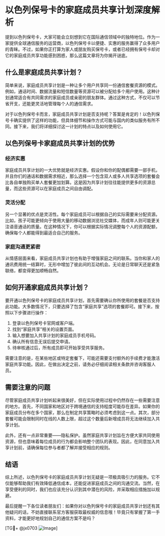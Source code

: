 # 以色列保号卡的家庭成员共享计划深度解析

提到以色列保号卡，大家可能会立刻想到它在国际通信领域中的独特地位。作为一家提供全球通信服务的运营商，以色列保号卡以便捷、实惠的服务赢得了众多用户的青睐。不过，如果你正打算为家人或朋友购买保号卡，或者已经拥有保号卡却对它的家庭成员共享功能感到困惑，那么这篇文章将为你揭开谜底。

## 什么是家庭成员共享计划？

简单来说，家庭成员共享计划是一种让多个用户共享同一份通信套餐资源的模式。例如，通话时间、数据流量和短信数量等资源可以被分配给多个用户使用。这种计划通常适合有共同需求的家庭成员或亲密的朋友群体。通过这种方式，不仅可以节省开支，还能更灵活地管理每个人的通信需求。

对于以色列保号卡而言，家庭成员共享计划是否支持呢？答案是肯定的！以色列保号卡确实提供了这样的功能，但具体细节和操作方式可能与国内的类似服务有所不同。接下来，我们将详细探讨这一计划的特点以及如何使用它。

## 以色列保号卡家庭成员共享计划的优势

### 经济实惠
家庭成员共享计划的一大优势就是经济实惠。假设你和你的配偶都需要一部手机，并且你们的通话和数据需求相近，那么选择一个包含双人或多人共享选项的套餐会比各自单独购买单人套餐更加划算。这是因为共享计划往往能提供更多的资源总量，而这些资源可以在家庭成员之间自由调配。

### 灵活分配
另一个显著的优点是灵活性。每个家庭成员可以根据自己的实际需要来分配资源。比如，孩子可能更倾向于使用大量的移动数据浏览社交媒体，而成年人则可能更关注语音通话的质量。在这种情况下，你可以根据实际情况调整每个人的资源配额，确保每个人都能得到最适合自己的服务。

### 家庭沟通更紧密
从情感层面来看，家庭成员共享计划也有助于增强家庭之间的联系。当你和家人的通讯费用统一结算时，无形中增加了彼此间的互动机会。无论是日常聊天还是紧急联络，都变得更加顺畅自然。

## 如何开通家庭成员共享计划？

要开通以色列保号卡的家庭成员共享计划，首先需要确认你所使用的套餐是否支持此功能。大多数情况下，只要选择了包含“家庭共享”选项的套餐即可。接下来，按照以下步骤进行操作：

1. 登录以色列保号卡官网或客户端。
2. 找到“家庭共享”相关的设置页面。
3. 输入想要加入共享计划的家庭成员手机号码。
4. 确认所有信息无误后提交申请。
5. 待审核通过后，所有成员即可开始享受共享服务。

需要注意的是，在某些地区或特定套餐下，可能还需要支付额外的手续费才能激活家庭共享功能。因此，在做出决定之前，请务必仔细阅读相关条款并咨询客服人员。

## 需要注意的问题

尽管家庭成员共享计划听起来很美好，但在实际使用过程中仍然存在一些需要注意的地方。首先，不同国家和地区对于跨境通信的支持程度可能存在差异。如果你的家庭成员分布在多个国家，那么在制定共享策略时必须考虑到这一点。其次，部分套餐可能会限制同时在线的人数上限，超过这个数量后新增成员将无法继续加入共享计划。

此外，还有一点非常重要——隐私保护。虽然家庭共享计划旨在方便大家共同使用资源，但也意味着每位成员的行为都会影响整个团队的表现。因此，在同意加入共享计划前，请确保每位参与者都了解并接受相应的规则。

## 结语

综上所述，以色列保号卡的家庭成员共享计划无疑是一项极具吸引力的服务。它不仅能够帮助我们有效降低通信成本，还能促进家庭成员之间的沟通交流。当然，在享受便利的同时，我们也应该充分认识到其中潜在的风险，并采取相应措施加以规避。

最后提醒一下各位读者朋友们：如果你对以色列保号卡的家庭成员共享计划还有其他疑问的话，不妨直接联系官方客服获取最权威的信息哦！毕竟只有掌握了第一手资料，才能更好地规划自己的通信方案不是吗？

[TG💪+ @jx0703 ![Image](https://github.com/user-attachments/assets/dbca1d08-cadb-493c-b0ec-ad6f7a83f270)]